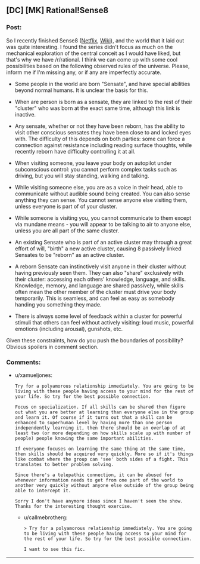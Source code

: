 ## [DC] [MK] Rational!Sense8

### Post:

So I recently finished Sense8 ([Netflix](http://www.netflix.com/WiMovie/80025744?trkid=13462047), [Wiki](http://en.wikipedia.org/wiki/Sense8)), and the world that it laid out was quite interesting.  I found the series didn't focus as much on the mechanical exploration of the central conceit as I would have liked, but that's why we have /r/rational.  I think we can come up with some cool possibilities based on the following observed rules of the universe.  Please, inform me if I'm missing any, or if any are imperfectly accurate.

* Some people in the world are born "Sensate", and have special abilities beyond normal humans.  It is unclear the basis for this.

* When are person is born as a sensate, they are linked to the rest of their "cluster" who was born at the exact same time, although this link is inactive.

* Any sensate, whether or not they have been reborn, has the ability to visit other conscious sensates they have been close to and locked eyes with.  The difficulty of this depends on both parties: some can force a connection against resistance including reading surface thoughts, while recently reborn have difficulty controlling it at all.

* When visiting someone, you leave your body on autopilot under subconscious control: you cannot perform complex tasks such as driving, but you will stay standing, walking and talking.

* While visiting someone else, you are as a voice in their head, able to communicate without audible sound being created.  You can also sense anything they can sense.  You cannot sense anyone else visiting them, unless everyone is part of of your cluster.

* While someone is visiting you, you cannot communicate to them except via mundane means - you will appear to be talking to air to anyone else, unless you are all part of the same cluster.

* An existing Sensate who is part of an active cluster may through a great effort of will, "birth" a new active cluster, causing 8 passively linked Sensates to be "reborn" as an active cluster.  

* A reborn Sensate can instinctively visit anyone in their cluster without having previously seen them.  They can also "share" exclusively with their cluster: accessing each others' knowledge, language, and skills.  Knowledge, memory, and language are shared passively, while skills often mean the other member of the cluster must drive your body temporarily.  This is seamless, and can feel as easy as somebody handing you something they made.

* There is always some level of feedback within a cluster for powerful stimuli that others can feel without actively visiting: loud music, powerful emotions (including arousal), gunshots, etc.

Given these constraints, how do you push the boundaries of possibility?  Obvious spoilers in comment section.

### Comments:

- u/xamueljones:
  ```
  Try for a polyamorous relationship immediately. You are going to be living with these people having access to your mind for the rest of your life. So try for the best possible connection.

  Focus on specialization. If all skills can be shared then figure out what you are better at learning than everyone else in the group and learn it. Of course if it turns out that a skill can be enhanced to superhuman level by having more than one person independently learning it, then there should be an overlap of at least two (or more depending on how skills scale up with number of people) people knowing the same important abilities.

  If everyone focuses on learning the same thing at the same time, then skills should be acquired very quickly. More so if it's things like combat where the group can 'see' both sides of a fight. This translates to better problem solving.

  Since there's a telepathic connection, it can be abused for whenever information needs to get from one part of the world to another very quickly without anyone else outside of the group being able to intercept it.

  Sorry I don't have anymore ideas since I haven't seen the show. Thanks for the interesting thought exercise.
  ```

  - u/callmebrotherg:
    ```
    > Try for a polyamorous relationship immediately. You are going to be living with these people having access to your mind for the rest of your life. So try for the best possible connection.

    I want to see this fic.
    ```

---

